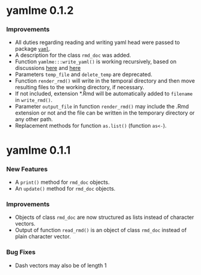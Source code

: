 yamlme 0.1.2
============

### Improvements

* All duties regarding reading and writing yaml head were passed to package
  [`yaml`](https://biostat.app.vumc.org/wiki/Main/YamlR).
* A description for the class `rmd_doc` was added.
* Function `yamlme:::write_yaml()` is working recursively, based on discussions
[here](https://stackoverflow.com/questions/61712575/how-to-run-function-on-the-deepest-level-only-in-a-nested-list) and [here](https://stackoverflow.com/questions/70272176/get-names-at-deepest-level-of-a-nested-list-in-r/)
* Parameters `temp_file` and `delete_temp` are deprecated.
* Function `render_rmd()` will write in the temporal directory and then move
  resulting files to the working directory, if necessary.
* If not included, extension *.Rmd will be automatically added to `filename`
  in `write_rmd()`.
* Parameter `output_file` in function `render_rmd()` may include the .Rmd
  extension or not and the file can be written in the temporary directory or
  any other path.
* Replacement methods for function `as.list()` (function `as<-`).

yamlme 0.1.1
============

### New Features

* A `print()` method for `rmd_doc` objects.
* An `update()` method for `rmd_doc` objects.

### Improvements

* Objects of class `rmd_doc` are now structured as lists instead of character
vectors.
* Output of function `read_rmd()` is an object of class `rmd_doc` instead of plain
character vector.

### Bug Fixes

* Dash vectors may also be of length 1
